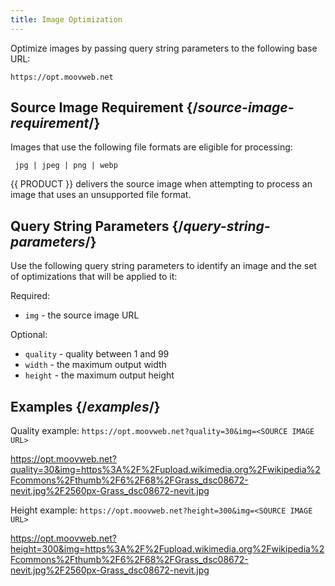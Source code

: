 ```yaml
---
title: Image Optimization
---
```


Optimize images by passing query string parameters to the following base URL:

```
https://opt.moovweb.net
```

## Source Image Requirement {/*source-image-requirement*/}

Images that use the following file formats are eligible for processing:

` jpg | jpeg | png | webp`

<Callout type="info">

  {{ PRODUCT }} delivers the source image when attempting to process an image that uses an unsupported file format.

</Callout>

## Query String Parameters {/*query-string-parameters*/}
Use the following query string parameters to identify an image and the set of optimizations that will be applied to it:

Required:

- `img` - the source image URL

Optional:

- `quality` - quality between 1 and 99
- `width` - the maximum output width
- `height` - the maximum output height

## Examples {/*examples*/}

Quality example: `https://opt.moovweb.net?quality=30&img=<SOURCE IMAGE URL>`

https://opt.moovweb.net?quality=30&img=https%3A%2F%2Fupload.wikimedia.org%2Fwikipedia%2Fcommons%2Fthumb%2F6%2F68%2FGrass_dsc08672-nevit.jpg%2F2560px-Grass_dsc08672-nevit.jpg

Height example: `https://opt.moovweb.net?height=300&img=<SOURCE IMAGE URL>`

https://opt.moovweb.net?height=300&img=https%3A%2F%2Fupload.wikimedia.org%2Fwikipedia%2Fcommons%2Fthumb%2F6%2F68%2FGrass_dsc08672-nevit.jpg%2F2560px-Grass_dsc08672-nevit.jpg

